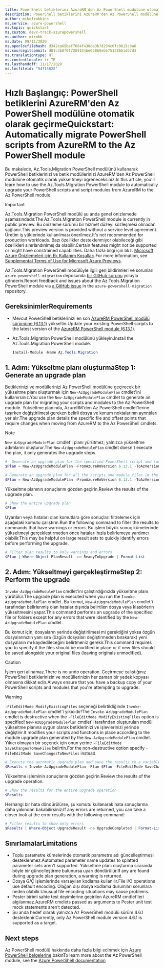 ```yaml
---
title: PowerShell betiklerini AzureRM'den Az PowerShell modülüne otomatik olarak geçirme
description: PowerShell betiklerini AzureRM'den Az PowerShell modülüne otomatik olarak geçirmeyi öğrenin.
author: mikefrobbins
ms.service: azure-powershell
ms.topic: quickstart
ms.custom: devx-track-azurepowershell
ms.author: mirobb
ms.date: 09/11/2020
ms.openlocfilehash: d342ca65baf7664f430de3b7d294c0fc9815c0a0
ms.sourcegitcommit: d81c3b0f0f7289104be03869eb675128b61db7d3
ms.translationtype: HT
ms.contentlocale: tr-TR
ms.lasthandoff: 11/17/2020
ms.locfileid: "94715828"
---
```

# <a name="quickstart-automatically-migrate-powershell-scripts-from-azurerm-to-the-az-powershell-module"></a><span data-ttu-id="22c21-103">Hızlı Başlangıç: PowerShell betiklerini AzureRM'den Az PowerShell modülüne otomatik olarak geçirme</span><span class="sxs-lookup"><span data-stu-id="22c21-103">Quickstart: Automatically migrate PowerShell scripts from AzureRM to the Az PowerShell module</span></span>

<span data-ttu-id="22c21-104">Bu makalede, Az.Tools.Migration PowerShell modülünü kullanarak PowerShell betiklerinizi ve betik modüllerinizi AzureRM'den Az PowerShell modülüne otomatik olarak yükseltmeyi öğreneceksiniz.</span><span class="sxs-lookup"><span data-stu-id="22c21-104">In this article, you'll learn how to use the Az.Tools.Migration PowerShell module to automatically upgrade your PowerShell scripts and script modules from AzureRM to the Az PowerShell module.</span></span>

> [!IMPORTANT]
> <span data-ttu-id="22c21-105">Az.Tools.Migration PowerShell modülü şu anda genel önizlemede aşamasındadır.</span><span class="sxs-lookup"><span data-stu-id="22c21-105">The Az.Tools.Migration PowerShell module is currently in public preview.</span></span> <span data-ttu-id="22c21-106">Bu önizleme sürümü bir hizmet düzeyi sözleşmesi olmadan sağlanır.</span><span class="sxs-lookup"><span data-stu-id="22c21-106">This preview version is provided without a service level agreement.</span></span> <span data-ttu-id="22c21-107">Üretim iş yüklerinde kullanılması önerilmez.</span><span class="sxs-lookup"><span data-stu-id="22c21-107">It's not recommended for production workloads.</span></span> <span data-ttu-id="22c21-108">Bazı özellikler desteklenmiyor olabileceği gibi özellikleri sınırlandırılmış da olabilir.</span><span class="sxs-lookup"><span data-stu-id="22c21-108">Certain features might not be supported or might have constrained capabilities.</span></span> <span data-ttu-id="22c21-109">Daha fazla bilgi için bkz. [Microsoft Azure Önizlemeleri için Ek Kullanım Koşulları](https://azure.microsoft.com/support/legal/preview-supplemental-terms/).</span><span class="sxs-lookup"><span data-stu-id="22c21-109">For more information, see [Supplemental Terms of Use for Microsoft Azure Previews](https://azure.microsoft.com/support/legal/preview-supplemental-terms/).</span></span>

<span data-ttu-id="22c21-110">Az.Tools.Migration PowerShell modülüyle ilgili geri bildirimleri ve sorunları `azure-powershell-migration` deposunda [bir GitHub sorunu](https://github.com/Azure/azure-powershell-migration/issues) yoluyla gönderin.</span><span class="sxs-lookup"><span data-stu-id="22c21-110">Report feedback and issues about the Az.Tools.Migration PowerShell module via [a GitHub issue](https://github.com/Azure/azure-powershell-migration/issues) in the `azure-powershell-migration` repository.</span></span>

## <a name="requirements"></a><span data-ttu-id="22c21-111">Gereksinimler</span><span class="sxs-lookup"><span data-stu-id="22c21-111">Requirements</span></span>

* <span data-ttu-id="22c21-112">Mevcut PowerShell betiklerinizi en son [AzureRM PowerShell modülü sürümüne (6.13.1)](https://github.com/Azure/azure-powershell/releases/tag/v6.13.1-November2018) yükseltin.</span><span class="sxs-lookup"><span data-stu-id="22c21-112">Update your existing PowerShell scripts to the latest version of the [AzureRM PowerShell module (6.13.1)](https://github.com/Azure/azure-powershell/releases/tag/v6.13.1-November2018).</span></span>
* <span data-ttu-id="22c21-113">Az.Tools.Migration PowerShell modülünü yükleyin.</span><span class="sxs-lookup"><span data-stu-id="22c21-113">Install the Az.Tools.Migration PowerShell module.</span></span>

  ```powershell
  Install-Module -Name Az.Tools.Migration
  ```

## <a name="step-1-generate-an-upgrade-plan"></a><span data-ttu-id="22c21-114">1\. Adım: Yükseltme planı oluşturma</span><span class="sxs-lookup"><span data-stu-id="22c21-114">Step 1: Generate an upgrade plan</span></span>

<span data-ttu-id="22c21-115">Betiklerinizi ve modüllerinizi Az PowerShell modülüne geçirecek bir yükseltme planı oluşturmak için `New-AzUpgradeModulePlan` cmdlet'ini kullanırsınız.</span><span class="sxs-lookup"><span data-stu-id="22c21-115">You use the `New-AzUpgradeModulePlan` cmdlet to generate an upgrade plan for migrating your scripts and modules to the Az PowerShell module.</span></span> <span data-ttu-id="22c21-116">Yükseltme planında, AzureRM'den Az PowerShell cmdlet'lerine taşırken değiştirilmesi gereken belirli dosya ve konum noktalarının ayrıntıları yer alır.</span><span class="sxs-lookup"><span data-stu-id="22c21-116">The upgrade plan details the specific file and offset points that require changes when moving from AzureRM to the Az PowerShell cmdlets.</span></span>

> [!NOTE]
> <span data-ttu-id="22c21-117">`New-AzUpgradeModulePlan` cmdlet'i planı yürütmez; yalnızca yükseltme adımlarını oluşturur.</span><span class="sxs-lookup"><span data-stu-id="22c21-117">The `New-AzUpgradeModulePlan` cmdlet doesn't execute the plan, it only generates the upgrade steps.</span></span>

```powershell
#  Generate an upgrade plan for the specified PowerShell script and save it to a variable.
$Plan = New-AzUpgradeModulePlan -FromAzureRmVersion 6.13.1 -ToAzVersion 4.6.1 -FilePath 'C:\Scripts\my-azure-script.ps1'
```

```powershell
# Generate an upgrade plan for all the scripts and module files in the specified folder and save it to a variable.
$Plan = New-AzUpgradeModulePlan -FromAzureRmVersion 6.13.1 -ToAzVersion 4.6.1 -DirectoryPath 'C:\Scripts'
```

<span data-ttu-id="22c21-118">Yükseltme planının sonuçlarını gözden geçirin.</span><span class="sxs-lookup"><span data-stu-id="22c21-118">Review the results of the upgrade plan.</span></span>

```powershell
# Show the entire upgrade plan
$Plan
```

<span data-ttu-id="22c21-119">Uyarıları veya hataları olan komutlara göre sonuçları filtrelemek için aşağıdaki komutu çalıştırın.</span><span class="sxs-lookup"><span data-stu-id="22c21-119">Run the following command to filter the results to commands that have warnings or errors.</span></span> <span data-ttu-id="22c21-120">Bu işlem büyük sonuç kümelerinde yükseltmeyi gerçekleştirmeden önce hataları hızla belirlemeye yardımcı olabilir.</span><span class="sxs-lookup"><span data-stu-id="22c21-120">This may be helpful on large result sets to quickly identify errors before performing the upgrade.</span></span>

```powershell
# Filter plan results to only warnings and errors
$Plan | Where-Object PlanResult -ne ReadyToUpgrade | Format-List
```

## <a name="step-2-perform-the-upgrade"></a><span data-ttu-id="22c21-121">2\. Adım: Yükseltmeyi gerçekleştirme</span><span class="sxs-lookup"><span data-stu-id="22c21-121">Step 2: Perform the upgrade</span></span>

<span data-ttu-id="22c21-122">`Invoke-AzUpgradeModulePlan` cmdlet'ini çalıştırdığınızda yükseltme planı yürütülür.</span><span class="sxs-lookup"><span data-stu-id="22c21-122">The upgrade plan is executed when you run the `Invoke-AzUpgradeModulePlan` cmdlet.</span></span> <span data-ttu-id="22c21-123">Bu komut, `New-AzUpgradeModulePlan` cmdlet'i tarafından belirlenmiş olan hatalar dışında belirtilen dosya veya klasörlerin yükseltmesini yapar.</span><span class="sxs-lookup"><span data-stu-id="22c21-123">This command performs an upgrade of the specified file or folders except for any errors that were identified by the `New-AzUpgradeModulePlan` cmdlet.</span></span>

<span data-ttu-id="22c21-124">Bu komut için, dosyaların yerinde değiştirilmesi mi gerektiğini yoksa özgün dosyalarınızın yanı sıra (özgün dosyaları değiştirmeden bırakarak) yeni dosyaların mı kaydedileceğini belirtmeniz gerekir.</span><span class="sxs-lookup"><span data-stu-id="22c21-124">This command requires you to specify if the files should be modified in place or if new files should be saved alongside your original files (leaving originals unmodified).</span></span>

> [!CAUTION]
> <span data-ttu-id="22c21-125">İşlem geri alınamaz.</span><span class="sxs-lookup"><span data-stu-id="22c21-125">There is no undo operation.</span></span> <span data-ttu-id="22c21-126">Geçirmeye çalıştığınız PowerShell betiklerinizin ve modüllerinizin her zaman bir yedek kopyası olmasına dikkat edin.</span><span class="sxs-lookup"><span data-stu-id="22c21-126">Always ensure that you have a backup copy of your PowerShell scripts and modules that you're attempting to upgrade.</span></span>

> [!WARNING]
> <span data-ttu-id="22c21-127">`-FileEditMode ModifyExistingFiles` seçeneği belirtildiğinde `Invoke-AzUpgradeModulePlan` cmdlet'i yıkıcıdır!</span><span class="sxs-lookup"><span data-stu-id="22c21-127">The `Invoke-AzUpgradeModulePlan` cmdlet is destructive when the `-FileEditMode ModifyExistingFiles` option is specified!</span></span> <span data-ttu-id="22c21-128">`New-AzUpgradeModulePlan` cmdlet'i tarafından oluşturulan modül yükseltme planına uygun olarak betiklerinizi ve işlevlerinizi yerinde değiştirir.</span><span class="sxs-lookup"><span data-stu-id="22c21-128">It modifies your scripts and functions in place according to the module upgrade plan generated by the `New-AzUpgradeModulePlan` cmdlet.</span></span> <span data-ttu-id="22c21-129">Yıkıcı olmayan bir seçenek için onun yerine `-FileEditMode SaveChangesToNewFiles` belirtin.</span><span class="sxs-lookup"><span data-stu-id="22c21-129">For the non-destructive option specify `-FileEditMode SaveChangesToNewFiles` instead.</span></span>

```powershell
# Execute the automatic upgrade plan and save the results to a variable.
$Results = Invoke-AzUpgradeModulePlan -Plan $Plan -FileEditMode SaveChangesToNewFiles
```

<span data-ttu-id="22c21-130">Yükseltme işleminin sonuçlarını gözden geçirin.</span><span class="sxs-lookup"><span data-stu-id="22c21-130">Review the results of the upgrade operation.</span></span>

```powershell
# Show the results for the entire upgrade operation
$Results
```

<span data-ttu-id="22c21-131">Herhangi bir hata döndürülürse, şu komutu kullanarak hata sonuçlarına daha yakından bakabilirsiniz:</span><span class="sxs-lookup"><span data-stu-id="22c21-131">If any errors are returned, you can take a closer look at the error results with the following command:</span></span>

```powershell
# Filter results to show only errors
$Results | Where-Object UpgradeResult -ne UpgradeCompleted | Format-List
```

## <a name="limitations"></a><span data-ttu-id="22c21-132">Sınırlamalar</span><span class="sxs-lookup"><span data-stu-id="22c21-132">Limitations</span></span>

* <span data-ttu-id="22c21-133">Toplu parametre kümelerinde otomatik parametre adı güncelleştirmesi desteklenmez.</span><span class="sxs-lookup"><span data-stu-id="22c21-133">Automated parameter name updates to splatted parameter sets aren't supported.</span></span> <span data-ttu-id="22c21-134">Yükseltme planı oluşturma sırasında böyle bir güncelleştirme bulunursa uyarı döndürülür.</span><span class="sxs-lookup"><span data-stu-id="22c21-134">If any are found during upgrade plan generation, a warning is returned.</span></span>
* <span data-ttu-id="22c21-135">Dosya G/Ç işlemlerinde varsayılan kodlama kullanılır.</span><span class="sxs-lookup"><span data-stu-id="22c21-135">File I/O operations use default encoding.</span></span> <span data-ttu-id="22c21-136">Olağan dışı dosya kodlama durumları sorunlara neden olabilir.</span><span class="sxs-lookup"><span data-stu-id="22c21-136">Unusual file encoding situations may cause problems.</span></span>
* <span data-ttu-id="22c21-137">Pester birimi sahte test deyimlerine geçirilen AzureRM cmdlet'leri algılanmaz.</span><span class="sxs-lookup"><span data-stu-id="22c21-137">AzureRM cmdlets passed as arguments to Pester unit test mock statements aren't detected.</span></span>
* <span data-ttu-id="22c21-138">Şu anda hedef olarak yalnızca Az PowerShell modülü sürüm 4.6.1 desteklenir.</span><span class="sxs-lookup"><span data-stu-id="22c21-138">Currently, only Az PowerShell module version 4.6.1 is supported as a target.</span></span>

## <a name="next-steps"></a>Next steps

<span data-ttu-id="22c21-140">Az PowerShell modülü hakkında daha fazla bilgi edinmek için [Azure PowerShell belgelerine](https://docs.microsoft.com/powershell/azure/) bakın</span><span class="sxs-lookup"><span data-stu-id="22c21-140">To learn more about the Az PowerShell module, see the [Azure PowerShell documentation](https://docs.microsoft.com/powershell/azure/)</span></span>